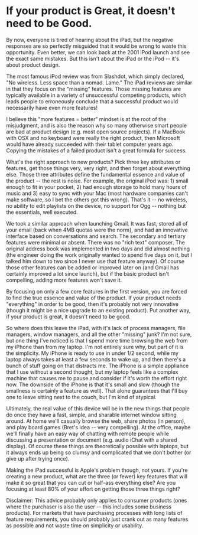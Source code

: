 # If your product is Great, it doesn't need to be Good.

By now, everyone is tired of hearing about the iPad, but the negative responses are so perfectly misguided that it would be wrong to waste this opportunity. Even better, we can look back at the 2001 iPod launch and see the exact same mistakes. But this isn't about the iPad or the iPod -- it's about product design.

The most famous iPod review was from Slashdot, which simply declared, "No wireless. Less space than a nomad. Lame." The iPad reviews are similar in that they focus on the "missing" features. Those missing features are typically available in a variety of unsuccessful competing products, which leads people to erroneously conclude that a successful product would necessarily have even more features!

I believe this "more features = better" mindset is at the root of the misjudgment, and is also the reason why so many otherwise smart people are bad at product design (e.g. most open source projects). If a MacBook with OSX and no keyboard were really the right product, then Microsoft would have already succeeded with their tablet computer years ago. Copying the mistakes of a failed product isn't a great formula for success.

What's the right approach to new products? Pick three key attributes or features, get those things very, very right, and then forget about everything else. Those three attributes define the fundamental essence and value of the product -- the rest is noise. For example, the original iPod was: 1) small enough to fit in your pocket, 2) had enough storage to hold many hours of music and 3) easy to sync with your Mac (most hardware companies can't make software, so I bet the others got this wrong). That's it -- no wireless, no ability to edit playlists on the device, no support for Ogg -- nothing but the essentials, well executed.

We took a similar approach when launching Gmail. It was fast, stored all of your email (back when 4MB quotas were the norm), and had an innovative interface based on conversations and search. The secondary and tertiary features were minimal or absent. There was no "rich text" composer. The original address book was implemented in two days and did almost nothing (the engineer doing the work originally wanted to spend five days on it, but I talked him down to two since I never use that feature anyway). Of course those other features can be added or improved later on (and Gmail has certainly improved a lot since launch), but if the basic product isn't compelling, adding more features won't save it.

By focusing on only a few core features in the first version, you are forced to find the true essence and value of the product. If your product needs "everything" in order to be good, then it's probably not very innovative (though it might be a nice upgrade to an existing product). Put another way, if your product is great, it doesn't need to be good.

So where does this leave the iPad, with it's lack of process managers, file managers, window managers, and all the other "missing" junk? I'm not sure, but one thing I've noticed is that I spend more time browsing the web from my iPhone than from my laptop. I'm not entirely sure why, but part of it is the simplicity. My iPhone is ready to use in under 1/2 second, while my laptop always takes at least a few seconds to wake up, and then there's a bunch of stuff going on that distracts me. The iPhone is a simple appliance that I use without a second thought, but my laptop feels like a complex machine that causes me to pause and consider if it's worth the effort right now. The downside of the iPhone is that it's small and slow (though the smallness is certainly a feature as well). That alone guarantees that I'll buy one to leave sitting next to the couch, but I'm kind of atypical.

Ultimately, the real value of this device will be in the new things that people do once they have a fast, simple, and sharable internet window sitting around. At home we'll casually browse the web, share photos (in person), and play board games (Bret's idea -- very compelling). At the office, maybe we'll finally have an easy way of chatting with remote people while discussing a presentation or document (e.g. audio iChat with a shared display). Of course these things are theoretically possible with laptops, but it always ends up being so clumsy and complicated that we don't bother (or give up after trying once).

Making the iPad successful is Apple's problem though, not yours. If you're creating a new product, what are the three (or fewer) key features that will make it so great that you can cut or half-ass everything else? Are you focusing at least 80% of your effort on getting those three things right?

Disclaimer: This advice probably only applies to consumer products (ones where the purchaser is also the user -- this includes some business products). For markets that have purchasing processes with long lists of feature requirements, you should probably just crank out as many features as possible and not waste time on simplicity or usability.
